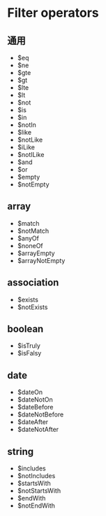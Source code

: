 # Filter operators

## 通用

- $eq
- $ne
- $gte
- $gt
- $lte
- $lt
- $not
- $is
- $in
- $notIn
- $like
- $notLike
- $iLike
- $notILike
- $and
- $or
- $empty
- $notEmpty

## array

- $match
- $notMatch
- $anyOf
- $noneOf
- $arrayEmpty
- $arrayNotEmpty

## association

- $exists
- $notExists

## boolean

- $isTruly
- $isFalsy

## date

- $dateOn
- $dateNotOn
- $dateBefore
- $dateNotBefore
- $dateAfter
- $dateNotAfter

## string

- $includes
- $notIncludes
- $startsWith
- $notStartsWith
- $endWith
- $notEndWith

